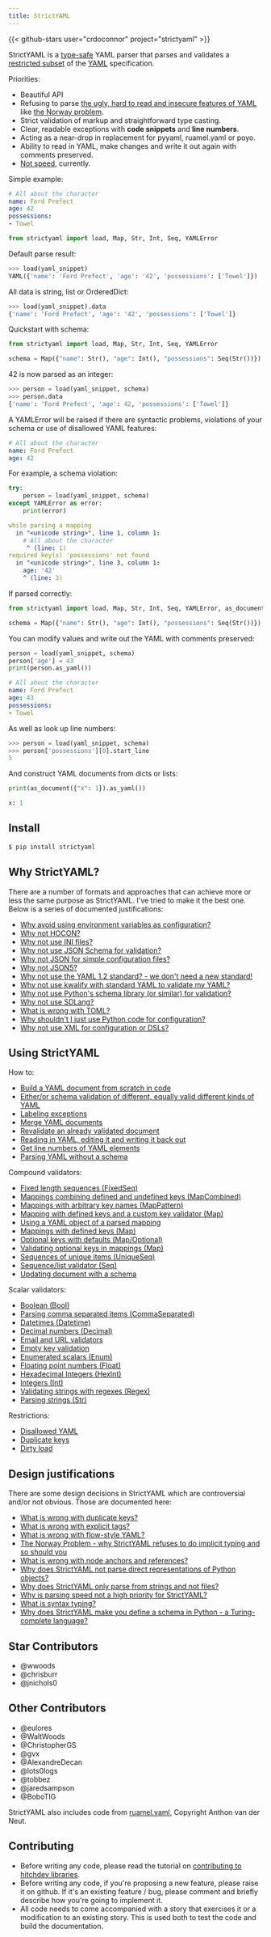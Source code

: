 ```yaml
---
title: StrictYAML
---
```


{{< github-stars user="crdoconnor" project="strictyaml" >}}


StrictYAML is a [type-safe](https://en.wikipedia.org/wiki/Type_safety) YAML parser
that parses and validates a [restricted subset](features-removed) of the [YAML](what-is-yaml)
specification.

Priorities:

- Beautiful API
- Refusing to parse [the ugly, hard to read and insecure features of YAML](features-removed) like [the Norway problem](why/implicit-typing-removed).
- Strict validation of markup and straightforward type casting.
- Clear, readable exceptions with **code snippets** and **line numbers**.
- Acting as a near-drop in replacement for pyyaml, ruamel.yaml or poyo.
- Ability to read in YAML, make changes and write it out again with comments preserved.
- [Not speed](why/speed-not-a-priority), currently.


Simple example:

```yaml
# All about the character
name: Ford Prefect
age: 42
possessions:
- Towel

```


```python
from strictyaml import load, Map, Str, Int, Seq, YAMLError

```





Default parse result:


```python
>>> load(yaml_snippet)
YAML({'name': 'Ford Prefect', 'age': '42', 'possessions': ['Towel']})
```



All data is string, list or OrderedDict:


```python
>>> load(yaml_snippet).data
{'name': 'Ford Prefect', 'age': '42', 'possessions': ['Towel']}
```



Quickstart with schema:


```python
from strictyaml import load, Map, Str, Int, Seq, YAMLError

schema = Map({"name": Str(), "age": Int(), "possessions": Seq(Str())})

```





42 is now parsed as an integer:


```python
>>> person = load(yaml_snippet, schema)
>>> person.data
{'name': 'Ford Prefect', 'age': 42, 'possessions': ['Towel']}
```



A YAMLError will be raised if there are syntactic problems, violations of your schema or use of disallowed YAML features:

```yaml
# All about the character
name: Ford Prefect
age: 42

```






For example, a schema violation:


```python
try:
    person = load(yaml_snippet, schema)
except YAMLError as error:
    print(error)

```

```yaml
while parsing a mapping
  in "<unicode string>", line 1, column 1:
    # All about the character
     ^ (line: 1)
required key(s) 'possessions' not found
  in "<unicode string>", line 3, column 1:
    age: '42'
    ^ (line: 3)
```





If parsed correctly:


```python
from strictyaml import load, Map, Str, Int, Seq, YAMLError, as_document

schema = Map({"name": Str(), "age": Int(), "possessions": Seq(Str())})

```





You can modify values and write out the YAML with comments preserved:


```python
person = load(yaml_snippet, schema)
person['age'] = 43
print(person.as_yaml())

```

```yaml
# All about the character
name: Ford Prefect
age: 43
possessions:
- Towel
```





As well as look up line numbers:


```python
>>> person = load(yaml_snippet, schema)
>>> person['possessions'][0].start_line
5
```



And construct YAML documents from dicts or lists:


```python
print(as_document({"x": 1}).as_yaml())

```

```yaml
x: 1
```







## Install

```sh
$ pip install strictyaml
```


## Why StrictYAML?

There are a number of formats and approaches that can achieve more or
less the same purpose as StrictYAML. I've tried to make it the best one.
Below is a series of documented justifications:

- [Why avoid using environment variables as configuration?](why-not/)
- [Why not HOCON?](why-not/)
- [Why not use INI files?](why-not/)
- [Why not use JSON Schema for validation?](why-not/)
- [Why not JSON for simple configuration files?](why-not/)
- [Why not JSON5?](why-not/)
- [Why not use the YAML 1.2 standard? - we don't need a new standard!](why-not/)
- [Why not use kwalify with standard YAML to validate my YAML?](why-not/)
- [Why not use Python's schema library (or similar) for validation?](why-not/)
- [Why not use SDLang?](why-not/)
- [What is wrong with TOML?](why-not/)
- [Why shouldn't I just use Python code for configuration?](why-not/)
- [Why not use XML for configuration or DSLs?](why-not/)



## Using StrictYAML

How to:

- [Build a YAML document from scratch in code](using/alpha/howto/)
- [Either/or schema validation of different, equally valid different kinds of YAML](using/alpha/howto/)
- [Labeling exceptions](using/alpha/howto/)
- [Merge YAML documents](using/alpha/howto/)
- [Revalidate an already validated document](using/alpha/howto/)
- [Reading in YAML, editing it and writing it back out](using/alpha/howto/)
- [Get line numbers of YAML elements](using/alpha/howto/)
- [Parsing YAML without a schema](using/alpha/howto/)


Compound validators:

- [Fixed length sequences (FixedSeq)](using/alpha/compound/)
- [Mappings combining defined and undefined keys (MapCombined)](using/alpha/compound/)
- [Mappings with arbitrary key names (MapPattern)](using/alpha/compound/)
- [Mapping with defined keys and a custom key validator (Map)](using/alpha/compound/)
- [Using a YAML object of a parsed mapping](using/alpha/compound/)
- [Mappings with defined keys (Map)](using/alpha/compound/)
- [Optional keys with defaults (Map/Optional)](using/alpha/compound/)
- [Validating optional keys in mappings (Map)](using/alpha/compound/)
- [Sequences of unique items (UniqueSeq)](using/alpha/compound/)
- [Sequence/list validator (Seq)](using/alpha/compound/)
- [Updating document with a schema](using/alpha/compound/)


Scalar validators:

- [Boolean (Bool)](using/alpha/scalar/)
- [Parsing comma separated items (CommaSeparated)](using/alpha/scalar/)
- [Datetimes (Datetime)](using/alpha/scalar/)
- [Decimal numbers (Decimal)](using/alpha/scalar/)
- [Email and URL validators](using/alpha/scalar/)
- [Empty key validation](using/alpha/scalar/)
- [Enumerated scalars (Enum)](using/alpha/scalar/)
- [Floating point numbers (Float)](using/alpha/scalar/)
- [Hexadecimal Integers (HexInt)](using/alpha/scalar/)
- [Integers (Int)](using/alpha/scalar/)
- [Validating strings with regexes (Regex)](using/alpha/scalar/)
- [Parsing strings (Str)](using/alpha/scalar/)


Restrictions:

- [Disallowed YAML](using/alpha/restrictions/)
- [Duplicate keys](using/alpha/restrictions/)
- [Dirty load](using/alpha/restrictions/)



## Design justifications

There are some design decisions in StrictYAML which are controversial
and/or not obvious. Those are documented here:

- [What is wrong with duplicate keys?](why/)
- [What is wrong with explicit tags?](why/)
- [What is wrong with flow-style YAML?](why/)
- [The Norway Problem - why StrictYAML refuses to do implicit typing and so should you](why/)
- [What is wrong with node anchors and references?](why/)
- [Why does StrictYAML not parse direct representations of Python objects?](why/)
- [Why does StrictYAML only parse from strings and not files?](why/)
- [Why is parsing speed not a high priority for StrictYAML?](why/)
- [What is syntax typing?](why/)
- [Why does StrictYAML make you define a schema in Python - a Turing-complete language?](why/)



## Star Contributors

- @wwoods
- @chrisburr
- @jnichols0

## Other Contributors

- @eulores
- @WaltWoods
- @ChristopherGS
- @gvx
- @AlexandreDecan
- @lots0logs
- @tobbez
- @jaredsampson
- @BoboTIG

StrictYAML also includes code from [ruamel.yaml](https://yaml.readthedocs.io/en/latest/), Copyright Anthon van der Neut.

## Contributing

- Before writing any code, please read the tutorial on [contributing to hitchdev libraries](https://hitchdev.com/approach/contributing-to-hitch-libraries/).
- Before writing any code, if you're proposing a new feature, please raise it on github. If it's an existing feature / bug, please comment and briefly describe how you're going to implement it.
- All code needs to come accompanied with a story that exercises it or a modification to an existing story. This is used both to test the code and build the documentation.